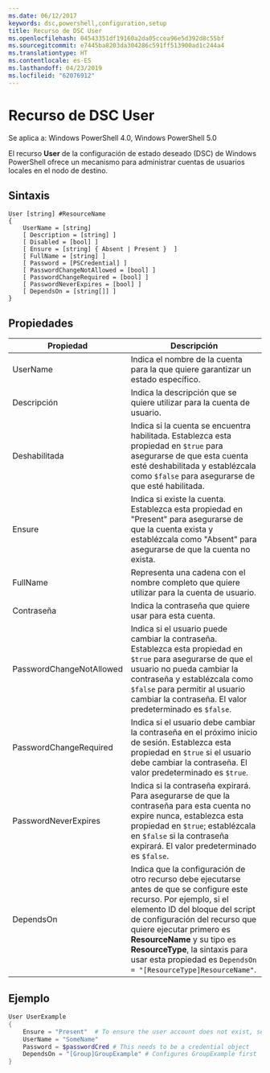 ```yaml
---
ms.date: 06/12/2017
keywords: dsc,powershell,configuration,setup
title: Recurso de DSC User
ms.openlocfilehash: 04543351df19160a2da05ccea96e5d392d8c55bf
ms.sourcegitcommit: e7445ba8203da304286c591ff513900ad1c244a4
ms.translationtype: HT
ms.contentlocale: es-ES
ms.lasthandoff: 04/23/2019
ms.locfileid: "62076912"
---
```

# <a name="dsc-user-resource"></a>Recurso de DSC User

Se aplica a: Windows PowerShell 4.0, Windows PowerShell 5.0

El recurso **User** de la configuración de estado deseado (DSC) de Windows PowerShell ofrece un mecanismo para administrar cuentas de usuarios locales en el nodo de destino.

## <a name="syntax"></a>Sintaxis

```
User [string] #ResourceName
{
    UserName = [string]
    [ Description = [string] ]
    [ Disabled = [bool] ]
    [ Ensure = [string] { Absent | Present }  ]
    [ FullName = [string] ]
    [ Password = [PSCredential] ]
    [ PasswordChangeNotAllowed = [bool] ]
    [ PasswordChangeRequired = [bool] ]
    [ PasswordNeverExpires = [bool] ]
    [ DependsOn = [string[]] ]
}
```

## <a name="properties"></a>Propiedades

|  Propiedad  |  Descripción   |
|---|---|
| UserName| Indica el nombre de la cuenta para la que quiere garantizar un estado específico.|
| Descripción| Indica la descripción que se quiere utilizar para la cuenta de usuario.|
| Deshabilitada| Indica si la cuenta se encuentra habilitada. Establezca esta propiedad en `$true` para asegurarse de que esta cuenta esté deshabilitada y establézcala como `$false` para asegurarse de que esté habilitada.|
| Ensure| Indica si existe la cuenta. Establezca esta propiedad en "Present" para asegurarse de que la cuenta exista y establézcala como "Absent" para asegurarse de que la cuenta no exista.|
| FullName| Representa una cadena con el nombre completo que quiere utilizar para la cuenta de usuario.|
| Contraseña| Indica la contraseña que quiere usar para esta cuenta. |
| PasswordChangeNotAllowed| Indica si el usuario puede cambiar la contraseña. Establezca esta propiedad en `$true` para asegurarse de que el usuario no pueda cambiar la contraseña y establézcala como `$false` para permitir al usuario cambiar la contraseña. El valor predeterminado es `$false`.|
| PasswordChangeRequired| Indica si el usuario debe cambiar la contraseña en el próximo inicio de sesión. Establezca esta propiedad en `$true` si el usuario debe cambiar la contraseña. El valor predeterminado es `$true`.|
| PasswordNeverExpires| Indica si la contraseña expirará. Para asegurarse de que la contraseña para esta cuenta no expire nunca, establezca esta propiedad en `$true`; establézcala en `$false` si la contraseña expirará. El valor predeterminado es `$false`.|
| DependsOn | Indica que la configuración de otro recurso debe ejecutarse antes de que se configure este recurso. Por ejemplo, si el elemento ID del bloque del script de configuración del recurso que quiere ejecutar primero es **ResourceName** y su tipo es **ResourceType**, la sintaxis para usar esta propiedad es `DependsOn = "[ResourceType]ResourceName"`.|

## <a name="example"></a>Ejemplo

```powershell
User UserExample
{
    Ensure = "Present"  # To ensure the user account does not exist, set Ensure to "Absent"
    UserName = "SomeName"
    Password = $passwordCred # This needs to be a credential object
    DependsOn = "[Group]GroupExample" # Configures GroupExample first
}
```